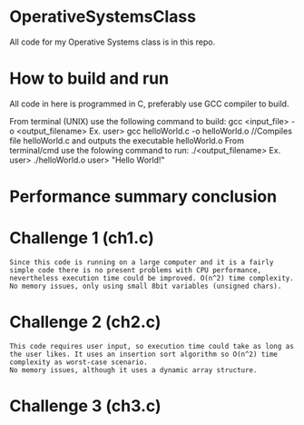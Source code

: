 # OperativeSystemsClass
All code for my Operative Systems class is in this repo.

# How to build and run
All code in here is programmed in C, preferably use GCC compiler to build.

  From terminal (UNIX) use the following command to build:
  gcc <input_file> -o <output_filename>
    Ex. user> gcc helloWorld.c -o helloWorld.o //Compiles file helloWorld.c and outputs the executable helloWorld.o
  From terminal/cmd use the folowing command to run:
  ./<output_filename>
    Ex. user> ./helloWorld.o
        user> "Hello World!"

# Performance summary conclusion
  # Challenge 1 (ch1.c)
    Since this code is running on a large computer and it is a fairly simple code there is no present problems with CPU performance, nevertheless execution time could be improved. O(n^2) time complexity.
    No memory issues, only using small 8bit variables (unsigned chars).
  # Challenge 2 (ch2.c)
    This code requires user input, so execution time could take as long as the user likes. It uses an insertion sort algorithm so O(n^2) time complexity as worst-case scenario.
    No memory issues, although it uses a dynamic array structure.
  # Challenge 3 (ch3.c)
    
